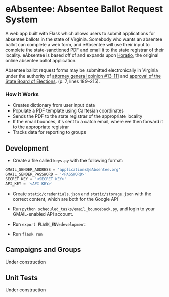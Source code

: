 # eAbsentee: Absentee Ballot Request System

A web app built with Flask which allows users to submit applications for absentee ballots in the state of Virginia. Somebody who wants an absentee ballot can complete a web form, and eAbsentee will use their input to complete the state-sanctioned PDF and email it to the state registrar of their locality. eAbsentee is based off of and expands upon [Horatio](https://github.com/TrustTheVote-Project/horatio-client), the original online absentee ballot application.

Absentee ballot request forms may be submitted electronically in Virginia under the authority of [attorney general opinion #13-111](http://ag.virginia.gov/files/Opinions/2014/13-111_Hinshaw.pdf) and [approval of the State Board of Elections](https://townhall.virginia.gov/L/GetFile.cfm?File=meeting\151\22788\Minutes_SBE_22788_v2.pdf). (p. 7, lines 189–215).

### How it Works

-   Creates dictionary from user input data
-   Populate a PDF template using Cartesian coordinates
-   Sends the PDF to the state registrar of the appropriate locality
-   If the email bounces, it's sent to a catch email, where we then forward it to the appropriate registrar
-   Tracks data for reporting to groups

## Development

-   Create a file called `keys.py` with the following format:

```python
GMAIL_SENDER_ADDRESS = 'applications@eAbsentee.org'
GMAIL_SENDER_PASSWORD = '<PASSWORD>'
SECRET_KEY = '<SECRET KEY>'
API_KEY = '<API KEY>'
```
-   Create `static/credentials.json` and `static/storage.json` with the correct content, which are both for the Google API

-   Run `python scheduled_tasks/email_bounceback.py`, and login to your GMAIL-enabled API account.

-   Run `export FLASK_ENV=development`

-   Run `flask run`

## Campaigns and Groups

Under construction


## Unit Tests

Under construction
